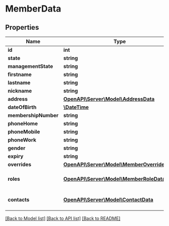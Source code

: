 # MemberData

## Properties
Name | Type | Description | Notes
------------ | ------------- | ------------- | -------------
**id** | **int** |  | 
**state** | **string** |  | [optional] 
**managementState** | **string** |  | [optional] 
**firstname** | **string** |  | 
**lastname** | **string** |  | 
**nickname** | **string** |  | [optional] 
**address** | [**OpenAPI\Server\Model\AddressData**](AddressData.md) |  | [optional] 
**dateOfBirth** | [**\DateTime**](Date.md) |  | [optional] 
**membershipNumber** | **string** |  | [optional] 
**phoneHome** | **string** |  | [optional] 
**phoneMobile** | **string** |  | [optional] 
**phoneWork** | **string** |  | [optional] 
**gender** | **string** |  | [optional] 
**expiry** | **string** |  | [optional] 
**overrides** | [**OpenAPI\Server\Model\MemberOverrideData**](MemberOverrideData.md) |  | [optional] 
**roles** | [**OpenAPI\Server\Model\MemberRoleData**](MemberRoleData.md) | Array containg the list | [optional] 
**contacts** | [**OpenAPI\Server\Model\ContactData**](ContactData.md) | Array containg the list | [optional] 

[[Back to Model list]](../README.md#documentation-for-models) [[Back to API list]](../README.md#documentation-for-api-endpoints) [[Back to README]](../README.md)


